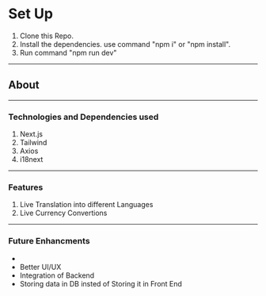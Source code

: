 <h1>Set Up</h1>
<ol>
  <li>
      Clone this Repo.
  </li>
     <li>
        Install the dependencies. use command "npm i" or "npm install".
  </li>
  <li>
      Run command "npm run dev"
  </li>
</ol>

<hr/>

<h2>About</h2>
<hr/>
<h3>Technologies and Dependencies used</h3>
<ol>
  <li>Next.js</li>
  <li>Tailwind</li>
  <li>Axios</li>
  <li>i18next</li>
</ol>
<hr/>
<h3>Features</h3>
<ol>
  <li>Live Translation into different Languages</li>
  <li>Live Currency Convertions</li>
</ol>

<hr />
<h3>Future Enhancments</h3>
<ul>
  <li>
    <li>Better UI/UX</li>
  <li>Integration of Backend</li>
  <li>Storing data in DB insted of Storing it in Front End</li>
  </li>
</ul>


